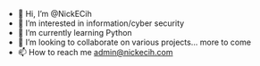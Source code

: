 - 👋 Hi, I’m @NickECih
- 👀 I’m interested in information/cyber security
- 🌱 I’m currently learning Python
- 💞️ I’m looking to collaborate on various projects... more to come
- 📫 How to reach me admin@nickecih.com

<!---
NickECih/NickECih is a ✨ special ✨ repository because its `README.md` (this file) appears on your GitHub profile.
You can click the Preview link to take a look at your changes.
--->
